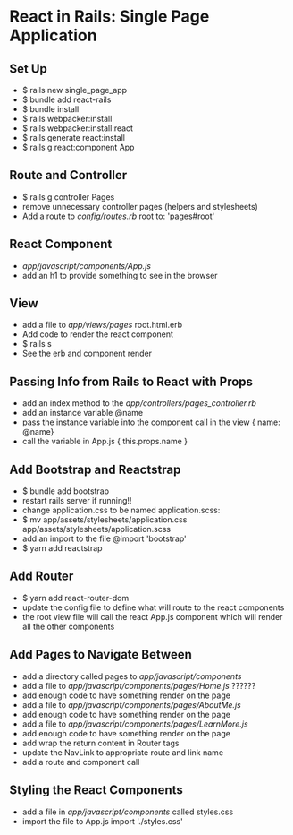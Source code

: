# React in Rails: Single Page Application

## Set Up
- $ rails new single_page_app
- $ bundle add react-rails
- $ bundle install
- $ rails webpacker:install
- $ rails webpacker:install:react
- $ rails generate react:install
- $ rails g react:component App

## Route and Controller
- $ rails g controller Pages
- remove unnecessary controller pages (helpers and stylesheets)
- Add a route to *config/routes.rb* root to: 'pages#root'

## React Component
- *app/javascript/components/App.js*
- add an h1 to provide something to see in the browser

## View
- add a file to *app/views/pages* root.html.erb
- Add code to render the react component
- $ rails s
- See the erb and component render

## Passing Info from Rails to React with Props
- add an index method to the *app/controllers/pages_controller.rb*
- add an instance variable @name
- pass the instance variable into the component call in the view { name: @name}
- call the variable in App.js { this.props.name }

## Add Bootstrap and Reactstrap
- $ bundle add bootstrap
- restart rails server if running!!
- change application.css to be named application.scss:
- $ mv app/assets/stylesheets/application.css app/assets/stylesheets/application.scss
- add an import to the file  @import 'bootstrap'
- $ yarn add reactstrap


## Add Router
- $ yarn add react-router-dom
- update the config file to define what will route to the react components
- the root view file will call the react App.js component which will render all the other components

## Add Pages to Navigate Between
- add a directory called pages to *app/javascript/components*
- add a file to *app/javascript/components/pages/Home.js* ??????
- add enough code to have something render on the page
- add a file to *app/javascript/components/pages/AboutMe.js*
- add enough code to have something render on the page
- add a file to *app/javascript/components/pages/LearnMore.js*
- add enough code to have something render on the page
- add wrap the return content in Router tags
- update the NavLink to appropriate route and link name
- add a route and component call

## Styling the React Components
- add a file in *app/javascript/components* called styles.css
- import the file to App.js import './styles.css'
